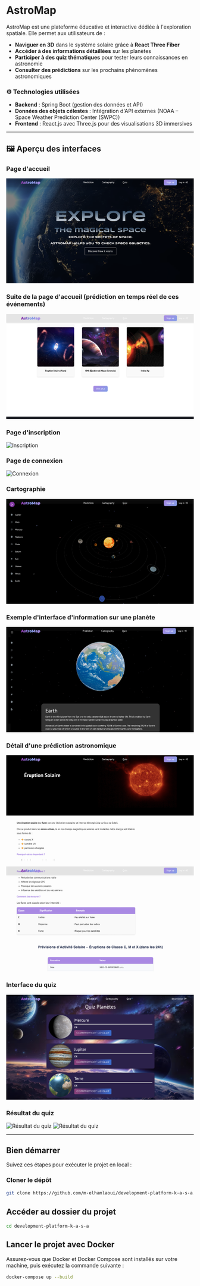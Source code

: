 # AstroMap

AstroMap est une plateforme éducative et interactive dédiée à l'exploration spatiale. Elle permet aux utilisateurs de :  

- **Naviguer en 3D** dans le système solaire grâce à **React Three Fiber**  
- **Accéder à des informations détaillées** sur les planètes  
- **Participer à des quiz thématiques** pour tester leurs connaissances en astronomie  
- **Consulter des prédictions** sur les prochains phénomènes astronomiques  

### ⚙️ Technologies utilisées  

- **Backend** : Spring Boot (gestion des données et API)  
- **Données des objets célestes** : Intégration d'API externes (NOAA – Space Weather Prediction Center (SWPC))  
- **Frontend** : React.js avec Three.js pour des visualisations 3D immersives  

---

## 🖼️ Aperçu des interfaces

### Page d'accueil
![Homepage principale](interfaces/homepage-1.png)

### Suite de la page d'accueil (prédiction en temps réel de ces événements)
![Homepage suite](interfaces/homepage-prediction.png)

### Page d'inscription
![Inscription](interfaces/signup.png)

### Page de connexion
![Connexion](interfaces/login.png)

### Cartographie 
![Cartographie](interfaces/cartography.png)

### Exemple d'interface d'information sur une planète
![Infos planète](interfaces/infos-planete.png)

### Détail d'une prédiction astronomique
![Prédiction](interfaces/details-prediction.png)

 
![Détails prédiction](interfaces/details-prediction2.png)

### Interface du quiz
![Quiz page](interfaces/quiz-page.png)

### Résultat du quiz
![Résultat du quiz](interfaces/quiz-result.png)
![Résultat du quiz](interfaces/details-answers-quiz.png)


---


 

##   Bien démarrer

Suivez ces étapes pour exécuter le projet en local :

### Cloner le dépôt

```bash
git clone https://github.com/m-elhamlaoui/development-platform-k-a-s-a.git
```


## Accéder au dossier du projet
```bash
cd development-platform-k-a-s-a
```


## Lancer le projet avec Docker
Assurez-vous que Docker et Docker Compose sont installés sur votre machine, puis exécutez la commande suivante :

```bash
docker-compose up --build
```




